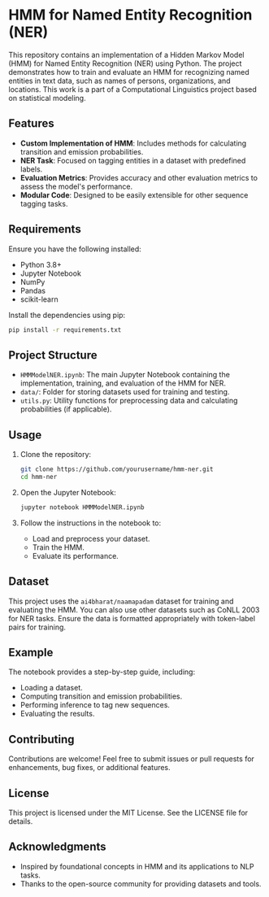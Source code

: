 # HMM for Named Entity Recognition (NER)

This repository contains an implementation of a Hidden Markov Model (HMM) for Named Entity Recognition (NER) using Python. The project demonstrates how to train and evaluate an HMM for recognizing named entities in text data, such as names of persons, organizations, and locations. This work is a part of a Computational Linguistics project based on statistical modeling.

## Features
- **Custom Implementation of HMM**: Includes methods for calculating transition and emission probabilities.
- **NER Task**: Focused on tagging entities in a dataset with predefined labels.
- **Evaluation Metrics**: Provides accuracy and other evaluation metrics to assess the model's performance.
- **Modular Code**: Designed to be easily extensible for other sequence tagging tasks.

## Requirements
Ensure you have the following installed:
- Python 3.8+
- Jupyter Notebook
- NumPy
- Pandas
- scikit-learn

Install the dependencies using pip:
```bash
pip install -r requirements.txt
```

## Project Structure
- `HMMModelNER.ipynb`: The main Jupyter Notebook containing the implementation, training, and evaluation of the HMM for NER.
- `data/`: Folder for storing datasets used for training and testing.
- `utils.py`: Utility functions for preprocessing data and calculating probabilities (if applicable).

## Usage
1. Clone the repository:
   ```bash
   git clone https://github.com/yourusername/hmm-ner.git
   cd hmm-ner
   ```

2. Open the Jupyter Notebook:
   ```bash
   jupyter notebook HMMModelNER.ipynb
   ```

3. Follow the instructions in the notebook to:
   - Load and preprocess your dataset.
   - Train the HMM.
   - Evaluate its performance.

## Dataset
This project uses the `ai4bharat/naamapadam` dataset for training and evaluating the HMM. You can also use other datasets such as CoNLL 2003 for NER tasks. Ensure the data is formatted appropriately with token-label pairs for training.

## Example
The notebook provides a step-by-step guide, including:
- Loading a dataset.
- Computing transition and emission probabilities.
- Performing inference to tag new sequences.
- Evaluating the results.

## Contributing
Contributions are welcome! Feel free to submit issues or pull requests for enhancements, bug fixes, or additional features.

## License
This project is licensed under the MIT License. See the LICENSE file for details.

## Acknowledgments
- Inspired by foundational concepts in HMM and its applications to NLP tasks.
- Thanks to the open-source community for providing datasets and tools.



